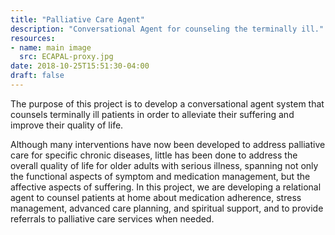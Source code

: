 ```yaml
---
title: "Palliative Care Agent"
description: "Conversational Agent for counseling the terminally ill."
resources:
- name: main image
  src: ECAPAL-proxy.jpg
date: 2018-10-25T15:51:30-04:00
draft: false
---
```


The purpose of this project is to develop a conversational agent system that counsels terminally ill patients in order to alleviate their suffering and improve their quality of life.

Although many interventions have now been developed to address palliative care for specific chronic diseases, little has been done to address the overall quality of life for older adults with serious illness, spanning not only the functional aspects of symptom and medication management, but the affective aspects of suffering. In this project, we are developing a relational agent to counsel patients at home about medication adherence, stress management, advanced care planning, and spiritual support, and to provide referrals to palliative care services when needed.